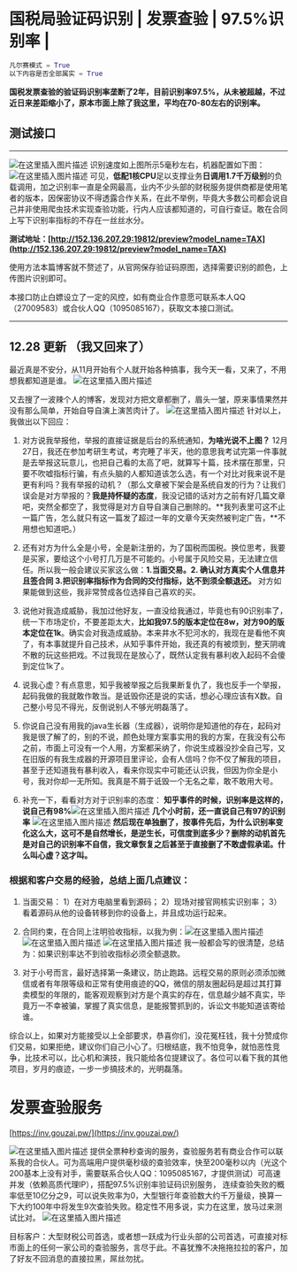 # 国税局验证码识别 | 发票查验 | 97.5%识别率 | 

```python
凡尔赛模式 = True
以下内容是否全部属实 = True
```

**国税发票查验的验证码识别率垄断了2年，目前识别率97.5%，从未被超越，不过近日来差距缩小了，原本市面上除了我这里，平均在70-80左右的识别率。**

## 测试接口
---
![在这里插入图片描述](https://img-blog.csdnimg.cn/20201205010453849.png)
识别速度如上图所示5毫秒左右，机器配置如下图：
![在这里插入图片描述](https://img-blog.csdnimg.cn/20201205010615398.png)
可见，**低配1核CPU**足以支撑业务**日调用1.7千万级别**的负载调用，加之识别率一直是全网最高，业内不少头部的财税服务提供商都是使用笔者的版本，因保密协议不得透露合作关系，在此不举例，毕竟大多数公司都会说自己并非使用爬虫技术实现查验功能，行内人应该都知道的，可自行查证。敢在合同上写下识别率指标的不存在一丝丝水分。

**测试地址：[http://152.136.207.29:19812/preview?model_name=TAX](http://152.136.207.29:19812/preview?model_name=TAX)**



使用方法本篇博客就不赘述了，从官网保存验证码原图，选择需要识别的颜色，上传图片识别即可。



本接口防止白嫖设立了一定的风控，如有商业合作意愿可联系本人QQ（27009583）或合伙人QQ（1095085167），获取文本接口测试。

---
## 12.28 更新 （我又回来了）
最近真是不安分，从11月开始有个人就开始各种搞事，我今天一看，又来了，不用想我都知道是谁。
![在这里插入图片描述](https://img-blog.csdnimg.cn/20201228113609588.png?x-oss-process=image/watermark,type_ZmFuZ3poZW5naGVpdGk,shadow_10,text_aHR0cHM6Ly9ibG9nLmNzZG4ubmV0L2tlcmxvbXo=,size_16,color_FFFFFF,t_70)

又去搜了一波辣个人的博客，发现对方把文章都删了，眉头一皱，原来事情果然并没有那么简单，开始自导自演上演苦肉计了。
![在这里插入图片描述](https://img-blog.csdnimg.cn/20201228111735960.png?x-oss-process=image/watermark,type_ZmFuZ3poZW5naGVpdGk,shadow_10,text_aHR0cHM6Ly9ibG9nLmNzZG4ubmV0L2tlcmxvbXo=,size_16,color_FFFFFF,t_70)
针对以上，我做出以下回应：
1. 对方说我举报他，举报的直接证据是后台的系统通知，**为啥光说不上图？** 12月27日，我还在参加考研生考试，考完睡了半天，他的意思我考试完第一件事就是去举报这玩意儿，也把自己看的太高了吧，就算写十篇，技术摆在那里，只要不吹嘘指标行骗，有点头脑的人都知道该怎么选，有一个对比对我来说不是更有利吗？我有举报的动机？（那么文章被下架会是系统自发的行为？让我们误会是对方举报的？**我是持怀疑的态度**，我没记错的话对方之前有好几篇文章吧，突然全都空了，我觉得是对方自导自演自己删除的。**我列表里可这不止一篇广告，怎么就只有这一篇发了超过一年的文章今天突然被判定广告，**不用想也知道吧。）

2. 还有对方为什么全是小号，全是新注册的，为了国税而国税。换位思考，我要是买家，要给这个小号打几万是不可能的。小号属于风险交易，无法建立信任。所以我一般会建议买家这么做：**1.当面交易。2. 确认对方真实个人信息并且签合同 3.把识别率指标作为合同的交付指标，达不到须全额退还。** 对方如果能做到这些，我非常赞成各位选择自己喜欢的买。

3. 说他对我造成威胁，我加过他好友，一直没给我通过，毕竟也有90识别率了，统一下市场定价，不要差距太大，**比如我97.5的版本定位在8w，对方90的版本定位在1k**。确实会对我造成威胁。本来井水不犯河水的，我现在是看他不爽了，有本事就提升自己技术，从知乎事件开始，我还真的有被烦到，整天阴魂不散的玩这些把戏。不过我现在是放心了，既然认定我有暴利收入起码不会傻到定位1k了。

4. 说我心虚？有点意思，知乎我被举报之后我果断复仇了，我也反手一个举报，起码我做的我就敢作敢当。是诋毁你还是说的实话，想必心理应该有X数。自己整小号见不得光，反倒说别人不够光明磊落了。

5. 你说自己没有用我的java生长器（生成器），说明你是知道他的存在，起码对我是很了解了的，别的不说，颜色处理方案事实用的我的方案，在我没有公布之前，市面上可没有一个人用，方案都采纳了，你说生成器没抄全自己写，又在旧版的有我生成器的开源项目里评论，会有人信吗？你不仅了解我的项目，甚至于还知道我有暴利收入，看来你现实中可能还认识我，但因为你全是小号，我对你却一无所知。我真是不屑于诋毁一个无名之辈，敢不敢用大号。

6. 补充一下，看看对方对于识别率的态度：
**知乎事件的时候，识别率是这样的，说自己有98%**![在这里插入图片描述](https://img-blog.csdnimg.cn/20201228141412844.png)
**几个小时前，还一直说自己有97的识别率**
![在这里插入图片描述](https://img-blog.csdnimg.cn/20201228141144776.png?x-oss-process=image/watermark,type_ZmFuZ3poZW5naGVpdGk,shadow_10,text_aHR0cHM6Ly9ibG9nLmNzZG4ubmV0L2tlcmxvbXo=,size_16,color_FFFFFF,t_70)
**然后现在单独删了，按事件先后，为什么识别率变化这么大，这可不是自然增长，是逆生长，可信度到底多少？删除的动机首先是对自己的识别率不自信，我文章恢复之后甚至于直接删了不敢虚假承诺。什么叫心虚？这才叫。** 


### 根据和客户交易的经验，总结上面几点建议：
1. 当面交易：
  1）在对方电脑里看到源码；
  2）现场对接官网核实识别率；
  3）看着源码从他的设备转移到你的设备上，并且成功运行起来。


2. 合同约束，在合同上注明验收指标，以我为例：![在这里插入图片描述](https://img-blog.csdnimg.cn/20201228123612274.png)
![在这里插入图片描述](https://img-blog.csdnimg.cn/20201228123727463.png)
![在这里插入图片描述](https://img-blog.csdnimg.cn/20201228123804139.png)
我一般都会写的很清楚，总结为：如果识别率达不到验收指标必须全额退款。

3. 对于小号而言，最好选择第一条建议，防止跑路。远程交易的原则必须添加微信或者有年限等级和正常有使用痕迹的QQ，微信的朋友圈起码是超过其打算卖模型的年限的，能客观观察到对方是个真实的存在，信息越少越不真实，毕竟万一不幸被骗，掌握了真实信息，是能报警抓到的，诉讼文书能知道该寄给谁。


综合以上，如果对方能接受以上全部要求，恭喜你们，没花冤枉钱，我十分赞成你们交易，如果拒绝，建议你们自己小心了。归根结底，我不怕竞争，就怕恶性竞争，比技术可以，比心机和演技，我只能给各位提建议了。各位可以看下我的其他项目，岁月的痕迹，一步一步搞技术的，光明磊落。



# 发票查验服务

[https://inv.gouzai.pw/](https://inv.gouzai.pw/)

![在这里插入图片描述](https://img-blog.csdnimg.cn/20201205015406174.png?x-oss-process=image/watermark,type_ZmFuZ3poZW5naGVpdGk,shadow_10,text_aHR0cHM6Ly9ibG9nLmNzZG4ubmV0L2tlcmxvbXo=,size_16,color_FFFFFF,t_70)
提供全票种秒查询的服务，查验服务若有商业合作可以联系我的合伙人。可为高端用户提供毫秒级的查验效率，快至200毫秒以内（光这个200基本上没有对手，需要联系合伙人QQ：1095085167，才提供测试）可高速并发（依赖高质代理IP），搭配97.5%识别率验证码识别服务，
连续查验失败的概率低至10亿分之9，可以说失败率为0，大型银行年查验数大约千万量级，换算一下大约100年中将发生9次查验失败。稳定性不用多说，实力在这里，放马过来测试比对。
![在这里插入图片描述](https://img-blog.csdnimg.cn/20201205020021938.png)

目标客户：大型财税公司首选，或者想一跃成为行业头部的公司首选，可直接对标市面上的任何一家公司的查验服务，言尽于此。不喜犹豫不决拖拖拉拉的客户，加了好友不回消息的直接拉黑，屌丝勿扰。
